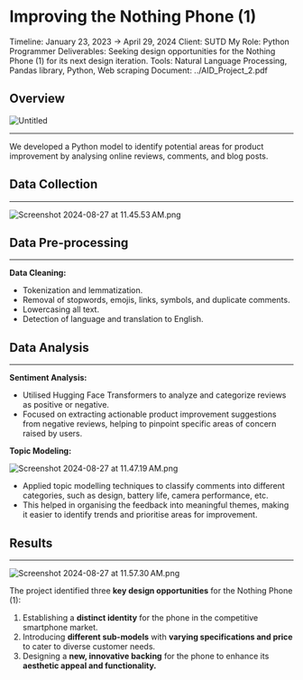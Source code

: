 # Improving the Nothing Phone (1)

Timeline: January 23, 2023 → April 29, 2024
Client: SUTD
My Role: Python Programmer
Deliverables: Seeking design opportunities for the Nothing Phone (1) for its next design iteration.
Tools: Natural Language Processing, Pandas library, Python, Web scraping
Document: ../AID_Project_2.pdf

## Overview

![Untitled](Improving%20the%20Nothing%20Phone%20(1)%2057a14cc2c8c34644bad668d0eb263291/Untitled.png)

---

We developed a Python model to identify potential areas for product improvement by analysing online reviews, comments, and blog posts.

## Data Collection

---

![Screenshot 2024-08-27 at 11.45.53 AM.png](Improving%20the%20Nothing%20Phone%20(1)%2057a14cc2c8c34644bad668d0eb263291/Screenshot_2024-08-27_at_11.45.53_AM.png)

## Data Pre-processing

---

**Data Cleaning:**

- Tokenization and lemmatization.
- Removal of stopwords, emojis, links, symbols, and duplicate comments.
- Lowercasing all text.
- Detection of language and translation to English.

## Data Analysis

---

**Sentiment Analysis:**

- Utilised Hugging Face Transformers to analyze and categorize reviews as positive or negative.
- Focused on extracting actionable product improvement suggestions from negative reviews, helping to pinpoint specific areas of concern raised by users.

**Topic Modeling:**

![Screenshot 2024-08-27 at 11.47.19 AM.png](Improving%20the%20Nothing%20Phone%20(1)%2057a14cc2c8c34644bad668d0eb263291/Screenshot_2024-08-27_at_11.47.19_AM.png)

- Applied topic modelling techniques to classify comments into different categories, such as design, battery life, camera performance, etc.
- This helped in organising the feedback into meaningful themes, making it easier to identify trends and prioritise areas for improvement.

## Results

---

![Screenshot 2024-08-27 at 11.57.30 AM.png](Improving%20the%20Nothing%20Phone%20(1)%2057a14cc2c8c34644bad668d0eb263291/Screenshot_2024-08-27_at_11.57.30_AM.png)

The project identified three **key design opportunities** for the Nothing Phone (1):

1. Establishing a **distinct identity** for the phone in the competitive smartphone market.
2. Introducing **different sub-models** with **varying specifications and price** to cater to diverse customer needs.
3. Designing a **new, innovative backing** for the phone to enhance its **aesthetic appeal and functionality.**